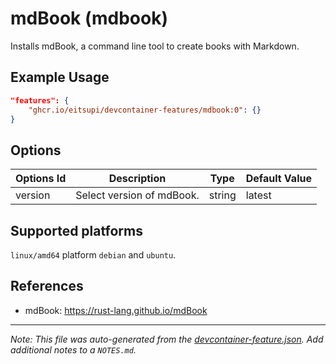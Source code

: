 
# mdBook (mdbook)

Installs mdBook, a command line tool to create books with Markdown.

## Example Usage

```json
"features": {
    "ghcr.io/eitsupi/devcontainer-features/mdbook:0": {}
}
```

## Options

| Options Id | Description | Type | Default Value |
|-----|-----|-----|-----|
| version | Select version of mdBook. | string | latest |

<!-- markdownlint-disable MD041 -->

## Supported platforms

`linux/amd64` platform `debian` and `ubuntu`.

## References

- mdBook: <https://rust-lang.github.io/mdBook>


---

_Note: This file was auto-generated from the [devcontainer-feature.json](https://github.com/eitsupi/devcontainer-features/blob/main/src/mdbook/devcontainer-feature.json).  Add additional notes to a `NOTES.md`._
